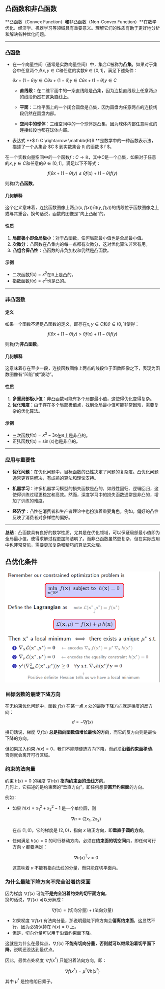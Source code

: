 ## 凸函数和非凸函数

**凸函数（Convex Function）**和**非凸函数（Non-Convex Function）**在数学优化、经济学、机器学习等领域具有重要意义。理解它们的性质有助于更好地分析和解决各种优化问题。

---

### **凸函数**

- 在一个向量空间（通常是实数向量空间）中，集合$C$被称为**凸集**，如果对于集合中任意两个点$x, y \in C$和任意的实数$\theta \in [0, 1]$，满足下述条件：

  $θx+(1−θ)y∈C\theta x + (1 - \theta) y \in Cθx+(1−θ)y∈C$

  - **直线段**：在二维平面中的一条直线段是凸集，因为连接直线段上任意两点的线段仍然在这条直线上。

  - **平面**：二维平面上的一个闭合圆盘是凸集，因为圆盘内任意两点的连接线段仍然在圆盘内部。

  - **空间中的球体**：三维空间中的一个球体是凸集，因为球体内部任意两点的连接线段也都在球体内部。

- 表达式 **$ f: C \rightarrow \mathbb{R}$ **是数学中的一种函数表示法，描述了一个从集合  $C $ 到实数集合  $\mathbb{R}$  的函数 $ f $。

在一个实数向量空间中的一个函数$f: C \rightarrow \mathbb{R}$，其中$C$是一个凸集，如果对于任意的$x, y \in C$和任意的$\theta \in [0,1]$，满足以下不等式：

$$
f(\theta x + (1 - \theta) y) \leq \theta f(x) + (1 - \theta) f(y)
$$

则称$f$为**凸函数**。

#### **几何解释**

这个定义意味着，连接函数图像上两点$(x, f(x))$和$(y, f(y))$的线段位于函数图像之上或与其重合。换句话说，函数的图像是“向上凸起”的。

#### **性质**

1. **局部极小即全局极小**：对于凸函数，任何局部最小值也是全局最小值。
2. **次微分**：凸函数在凸集内的每一点都有次微分，这对优化算法非常有用。
3. **凸组合保凸性**：凸函数的非负加权和仍然是凸函数。

#### **示例**

- 二次函数$f(x) = x^2$在$\mathbb{R}$上是凸的。
- 指数函数$f(x) = e^x$也是凸的。

---

### **非凸函数**

#### **定义**

如果一个函数不满足凸函数的定义，即存在$x, y \in C$和$\theta \in (0,1)$使得：

$$
f(\theta x + (1 - \theta) y) > \theta f(x) + (1 - \theta) f(y)
$$

则称$f$为**非凸函数**。

#### **几何解释**

这意味着存在至少一段，连接函数图像上两点的线段位于函数图像之下，表现为函数图像有“凹陷”或“波动”。

#### **性质**

1. **多重局部极小值**：非凸函数可能有多个局部最小值，这使得优化变得复杂。
2. **优化难度**：由于存在多个局部极值点，找到全局最小值可能非常困难，需要复杂的优化算法。

#### **示例**

- 三次函数$f(x) = x^3 - 3x$在$\mathbb{R}$上是非凸的。
- 正弦函数$f(x) = \sin(x)$也是非凸的。

---

### **应用与重要性**

- **优化问题**：在优化问题中，目标函数的凸性决定了问题的复杂度。凸优化问题通常更容易解决，有成熟的算法和理论支持。

- **机器学习**：许多机器学习模型的损失函数是凸的，如线性回归、逻辑回归，这使得训练过程更稳定和高效。然而，深度学习中的损失函数通常是非凸的，增加了训练的难度。

- **经济学**：凸性在消费者和生产者理论中也扮演着重要角色，例如，偏好的凸性反映了消费者对多样性的偏好。

---

**总结**：凸函数具有良好的数学性质，尤其是在优化领域，可以保证局部最小值即为全局最小值，使得求解过程更加简洁明了。而非凸函数虽然更复杂，但在实际应用中也非常常见，需要更加复杂和精巧的算法来处理。

## 凸优化条件

![image-20250307213707840](../../Image/image-20250307213707840.png)

### 目标函数的最陡下降方向

在无约束优化问题中，函数 $f(x)$ 在某一点 $x$ 处的最陡下降方向就是梯度的反方向：

$$
d = -\nabla f(x)
$$

换句话说，梯度 $\nabla f(x)$ **总是指向函数值增长最快的方向**，而它的反方向则是最快下降的方向。

但如果加入约束 $h(x) = 0$，我们不能随便选方向下降，而必须**沿着约束面移动**，否则就会离开可行区域。

### 约束的法向量

约束 $h(x) = 0$ 的梯度 $\nabla h(x)$ **指向约束面的法线方向**。  
几何上，它描述的是约束面的“垂直方向”，即任何想要**离开约束面**的方向。

例如：
- 如果 $h(x) = x_1^2 + x_2^2 - 1$ 是一个单位圆，则
  
  $$
  \nabla h = (2x_1, 2x_2)
  $$
  
  在点 $(1,0)$，它的梯度是 $(2,0)$，指向 $x$ 轴正方向，即**垂直于圆的方向**。

- 任何满足 $h(x) = 0$ 的可行移动方向，必须在**约束面的切空间**内，即任何可行方向 $v$ 都要满足：
  
  $$
  \nabla h(x)^T v = 0
  $$
  
  这意味着 $v$ 不能有指向法线的分量，而只能在切平面内。

### 为什么最陡下降方向不完全沿着约束面

因为梯度 $\nabla f(x)$ 可能**不是完全沿着约束的切平面方向**。  
换句话说，$\nabla f(x)$ 可以分解成：

$$
\nabla f(x) = \text{(切向分量)} + \text{(法向分量)}
$$

- 如果梯度 $\nabla f(x)$ 有法向分量，那说明最陡下降方向会**偏离约束面**，这显然不行，因为必须保持在 $h(x) = 0$ 上。
- 但是，切向分量可以用于沿着约束面下降。

这就是为什么在最优点，$\nabla f(x)$ **不能有切向分量，否则就可以继续沿着切平面下降**，说明还没达到最优点。

因此，最优点处梯度 $\nabla f(x^*)$ 只能沿着法向方向，即：

$$
\nabla f(x^*) = \mu^* \nabla h(x^*)
$$

其中 $\mu^*$ 是拉格朗日乘子。